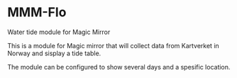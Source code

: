 # MMM-Flo
Water tide module for Magic Mirror

This is a module for Magic mirror that will collect data from Kartverket in Norway and sisplay a tide table.

The module can be configured to show several days and a spesific location.
